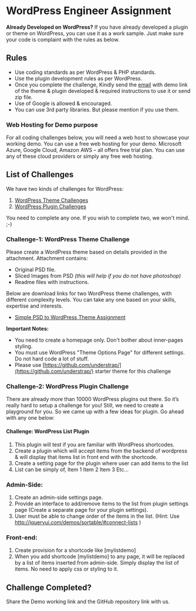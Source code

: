 # WordPress Engineer Assignment

**Already Developed on WordPress?** If you have already developed a plugin or theme on WordPress, you can use it as a work sample. Just make sure your code is complaint with the rules as below.


Rules
-----------------

*  Use coding standards as per WordPress & PHP standards.
*  Use the plugin development rules as per WordPress.
*  Once you complete the challenge, Kindly send the [email](mailto:hr@socialchamps.com) with demo link of the theme & plugin developed & required instructions to use it or send zip file.
*  Use of Google is allowed & encouraged.
*  You can use 3rd party libraries. But please mention if you use them.

### Web Hosting for Demo purpose

For all coding challenges below, you will need a web host to showcase your working demo. You can use a free web hosting for your demo. Microsoft Azure, Google Cloud, Amazon AWS – all offers free trial plan. You can use any of these cloud providers or simply any free web hosting.



List of Challenges
------------------

We have two kinds of challenges for WordPress:

1.  [WordPress Theme Challenges](#challenge-1-wordpress-theme-challenge)
2.  [WordPress Plugin Challenges](#challenge-2-wordpress-plugin-challenge)

You need to complete any one. If you wish to complete two, we won't mind. ;-)

### Challenge-1: WordPress Theme Challenge

Please create a WordPress theme based on details provided in the attachment. Attachment contains:

*   Original PSD file.
*   Sliced Images from PSD _(this will help if you do not have photoshop)_
*   Readme files with instructions.

Below are download links for two WordPress theme challenges, with different complexity levels. You can take any one based on your skills, expertise and interests.

*   [Simple PSD to WordPress Theme Assignment](# "Download Assignment")


**Important Notes:**

*   You need to create a homepage only. Don't bother about inner-pages styling.
*   You must use WordPress "Theme Options Page" for different settings. Do not hard code a lot of stuff.
*   Please use [https://github.com/understrap/](https://github.com/understrap/) starter theme for this challenge



### Challenge-2: WordPress Plugin Challenge

There are already more than 10000 WordPress plugins out there. So it’s really hard to setup a challenge for you! Still, we need to create a playground for you. So we came up with a few ideas for plugin. Go ahead with any one below:

#### Challenge: WordPress List Plugin

1. This plugin will test if you are familiar with WordPress shortcodes.
2. Create a plugin which will accept items from the backend of wordpress & will display
that items list in front end with the shortcode.
3. Create a setting page for the plugin where user can add items to the list
4. List can be simply of,
        Item 1
        Item 2
        Item 3
        Etc...

### Admin-Side:
1. Create an admin-side settings page.
2. Provide an interface to add/remove items to the list from plugin settings page (Create a
separate page for your plugin settings).
3. User must be able to change order of the items in the list. (Hint: Use
http://jqueryui.com/demos/sortable/#connect-lists )

### Front-end:
1. Create provision for a shortcode like [mylistdemo]
2. When you add shortcode [mylistdemo] to any page, it will be replaced by a list of items
inserted from admin-side. Simply display the list of items. No need to apply css or styling
to it.

Challenge Completed?
--------------------

Share the Demo working link and the GitHub repository link with us.
